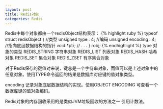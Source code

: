 ```yaml
---
layout: post
title: Redis对象
categories: Redis
---
```


Redis中每个对象都由一个redisObject结构表示：
{% highlight ruby %}
	typeof struct redisObject {
	//类型
	unsigned type : 4;
	//编码
	unsigned encoding : 4;
	//指向底层数据结构的指针
	void *ptr;
	// . . .
} robj;
{% endhighlight %}
type  对象的类型
REDIS_STRING 字符串对象
REDIS_LIST 列表对象
REDIS_HASH 哈希对象
REDIS_SET 集合对象
REDIS_ZSET 有序集合对象

对于Redis保存的键值对来说，键总是一个字符串对象，而值可以是上述对象中的任意对象。使用TYPE命令返回的结果是数据库对应键的值对象类型。

encoding 记录对象底层数据结构的实现。使用OBJECT ENCODING 可查看一个数据库键的值对象编码。

Redis对象的内存回收采用的是类似JVM垃圾回收的方法之一  引用计数法。